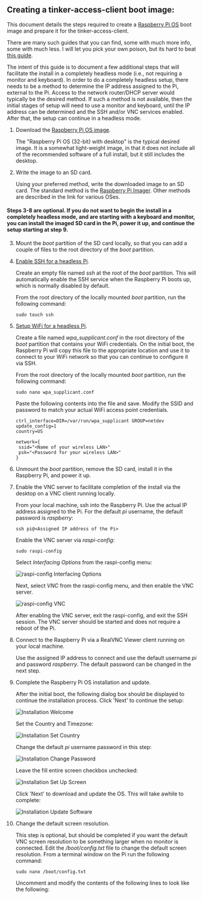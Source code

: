 ## Creating a tinker-access-client boot image:

This document details the steps required to create a [Raspberry Pi OS](https://www.raspberrypi.org/downloads/raspberry-pi-os/) boot image and prepare it for the tinker-access-client.

There are many such guides that you can find, some with much more info, some with much less. I will let you pick your own poison, but its hard to beat [this guide](https://www.raspberrypi.org/documentation/installation/installing-images/README.md).

The intent of this guide is to document a few additional steps that will facilitate the install in a completely headless mode (i.e., not requiring a monitor and keyboard). In order to do a completely headless setup, there needs to be a method to determine the IP address assigned to the Pi, external to the Pi. Access to the network router/DHCP server would typically be the desired method. If such a method is not available, then the initial stages of setup will need to use a monitor and keyboard, until the IP address can be determined and the SSH and/or VNC services enabled. After that, the setup can continue in a headless mode.

1. Download the [Raspberry Pi OS image](https://www.raspberrypi.org/downloads/raspberry-pi-os/).

   The "Raspberry Pi OS (32-bit) with desktop" is the typical desired image. It is a somewhat light-weight image, in that it does not include all of the recommended software of a full install, but it still includes the desktop.

2. Write the image to an SD card.

   Using your preferred method, write the downloaded image to an SD card. The standard method is the [Raspberry Pi Imager](https://www.raspberrypi.org/documentation/installation/installing-images/README.md). Other methods are described in the link for various OSes.

#### Steps 3-8 are optional. If you do not want to begin the install in a completely headless mode, and are starting with a keyboard and monitor, you can install the imaged SD card in the Pi, power it up, and continue the setup starting at step 9.

3. Mount the *boot* partition of the SD card locally, so that you can add a couple of files to the root directory of the *boot* partition.

4. [Enable SSH for a headless Pi](https://www.raspberrypi.org/documentation/remote-access/ssh/#:~:text=Enable%20SSH%20on%20a%20headless%20Raspberry%20Pi).

   Create an empty file named *ssh* at the root of the *boot* partition. This will automatically enable the SSH service when the Raspberry Pi boots up, which is normally disabled by default.

   From the root directory of the locally mounted *boot* partition, run the following command:

   ```
   sudo touch ssh
   ```

5. [Setup WiFi for a headless Pi](https://www.raspberrypi.org/documentation/configuration/wireless/headless.md).

   Create a file named *wpa_supplicant.conf* in the root directory of the *boot* partition that contains your WiFi credentials. On the initial boot, the Raspberry Pi will copy this file to the appropriate location and use it to connect to your WiFi network so that you can continue to configure it via SSH.

   From the root directory of the locally mounted *boot* partition, run the following command:

   ```
   sudo nano wpa_supplicant.conf
   ```

   Paste the following contents into the file and save. Modify the SSID and password to match your actual WiFi access point credentials.

   ```
   ctrl_interface=DIR=/var/run/wpa_supplicant GROUP=netdev
   update_config=1
   country=US
   
   network={
    ssid="<Name of your wireless LAN>"
    psk="<Password for your wireless LAN>"
   }
   ```

6. Unmount the *boot* partition, remove the SD card, install it in the Raspberry Pi, and power it up.

7. Enable the VNC server to facilitate completion of the install via the desktop on a VNC client running locally.

   From your local machine, ssh into the Raspberry Pi. Use the actual IP address assigned to the Pi. For the default *pi* username, the default password is *raspberry*:

   ```
   ssh pi@<Assigned IP address of the Pi>
   ```

   Enable the VNC server via *raspi-config*:

   ```
   sudo raspi-config
   ```

   Select *Interfacing Options* from the raspi-config menu:

   ![raspi-config Interfacing Options](images/ssh_raspi_config_interface.png)

   Next, select *VNC* from the raspi-config menu, and then enable the VNC server.

   ![raspi-config VNC](images/ssh_raspi_config_vnc.png)

   After enabling the VNC server, exit the raspi-config, and exit the SSH session. The VNC server should be started and does not require a reboot of the Pi.

8. Connect to the Raspberry Pi via a RealVNC Viewer client running on your local machine.

   Use the assigned IP address to connect and use the default username *pi* and password *raspberry*. The default password can be changed in the next step.

9. Complete the Raspberry Pi OS installation and update.

   After the initial boot, the following dialog box should be displayed to continue the installation process. Click 'Next' to continue the setup:

   ![Installation Welcome](images/pi_welcome.png)

   Set the Country and Timezone:

   ![Installation Set Country](images/pi_set_country.png)

   Change the default *pi* username password in this step:

   ![Installation Change Password](images/pi_change_password.png)

   Leave the fill entire screen checkbox unchecked:

   ![Installation Set Up Screen](images/pi_set_up_screen.png)

   Click 'Next' to download and update the OS. This will take awhile to complete:

   ![Installation Update Software](images/pi_update_software.png)



   


   
10. Change the default screen resolution.

    This step is optional, but should be completed if you want the default VNC screen resolution to be something larger when no monitor is connected. Edit the */boot/config.txt* file to change the default screen resolution. From a terminal window on the Pi run the following command:

    ```
    sudo nano /boot/config.txt
    ```

    Uncomment and modify the contents of the following lines to look like the following:

    ```